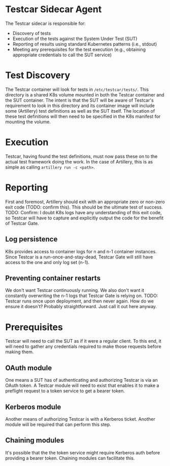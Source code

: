 # Testcar Sidecar Agent
The Testcar sidecar is responsible for:
  * Discovery of tests
  * Execution of the tests against the System Under Test (SUT)
  * Reporting of results using standard Kubernetes patterns (i.e., stdout)
  * Meeting any prerequisites for the test execution (e.g., obtaining appropriate credentials to call the SUT service)

# Test Discovery
The Testcar container will look for tests in `/etc/testcar/tests/`. This directory is a shared K8s volume mounted in both the Testcar container and the SUT container. The intent is that the SUT will be aware of Testcar's requirement to look in this directory and its container image will include some (Artillery) test definitions as well as the SUT itself. The location of these test definitions will then need to be specified in the K8s manifest for mounting the volume.

# Execution
Testcar, having found the test definitions, must now pass these on to the actual test framework doing the work. In the case of Artillery, this is as simple as calling `artillery run -c <path>`.

# Reporting
First and foremost, Artillery should exit with an appropriate zero or non-zero exit code (TODO: confirm this). This should be the ultimate test of success.
TODO: Confirm: I doubt K8s logs have any understanding of this exit code, so Testcar will have to capture and explicitly output the code for the benefit of Testcar Gate.
## Log persistence
K8s provides access to container logs for n and n-1 container instances. Since Testcar is a run-once-and-stay-dead, Testcar Gate will still have access to the one and only log set (n-1).
## Preventing container restarts
We don't want Testcar continuously running. We also don't want it constantly overwriting the n-1 logs that Testcar Gate is relying on.
TODO: Testcar runs once upon deployment, and then never again. How do we ensure it doesn't? Probably straightforward. Just call it out here anyway.

# Prerequisites
Testcar will need to call the SUT as if it were a regular client. To this end, it will need to gather any credentials required to make those requests before making them.
## OAuth module
One means a SUT has of authenticating and authorizing Testcar is via an OAuth token. A Testcar module will need to exist that enables it to make a preflight request to a token service to get a bearer token.
## Kerberos module
Another means of authorizing Testcar is with a Kerberos ticket. Another module will be required that can perform this step.
## Chaining modules
It's possible that the the token service might require Kerberos auth before providing a bearer token. Chaining modules can facilitate this.
